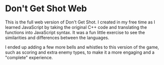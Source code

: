 # Don't Get Shot Web

This is the full web version of Don't Get Shot. I created in my free time as I learned JavaScript by taking the original C++ code and translating the functions into JavaScript syntax. It was a fun little exercise to see the similarities and differences between the languages.

I ended up adding a few more bells and whistles to this version of the game, such as scoring and extra enemy types, to make it a more engaging and a "complete" experience.
